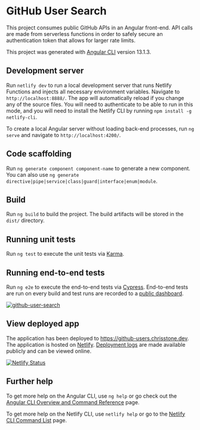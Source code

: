 # GitHub User Search

This project consumes public GitHub APIs in an Angular front-end. API calls are made from serverless functions in order
to safely secure an authentication token that allows for larger rate limits.

This project was generated with [Angular CLI](https://github.com/angular/angular-cli) version 13.1.3.

## Development server

Run `netlify dev` to run a local development server that runs Netlify Functions and injects all necessary environment
variables. Navigate to `http://localhost:8888/`. The app will automatically reload if you change any of the source
files. You will need to authenticate to be able to run in this mode, and you will need to install the Netlify CLI by
running `npm install -g netlify-cli`.

To create a local Angular server without loading back-end processes, run `ng serve` and navigate
to `http://localhost:4200/`.

## Code scaffolding

Run `ng generate component component-name` to generate a new component. You can also
use `ng generate directive|pipe|service|class|guard|interface|enum|module`.

## Build

Run `ng build` to build the project. The build artifacts will be stored in the `dist/` directory.

## Running unit tests

Run `ng test` to execute the unit tests via [Karma](https://karma-runner.github.io).

## Running end-to-end tests

Run `ng e2e` to execute the end-to-end tests via [Cypress](https://www.cypress.io). End-to-end tests are run on every
build and test runs are recorded to a [public dashboard](https://dashboard.cypress.io/projects/4z8iyr/runs).

[![github-user-search](https://img.shields.io/endpoint?url=https://dashboard.cypress.io/badge/simple/4z8iyr&style=flat&logo=cypress)](https://dashboard.cypress.io/projects/4z8iyr/runs)

## View deployed app

The application has been deployed to https://github-users.chrisstone.dev. The application is hosted
on [Netlify](https://www.netlify.com/). [Deployment logs](https://app.netlify.com/sites/github-user-search-chrisstonedev/deploys) are made available publicly and can be viewed online.

[![Netlify Status](https://api.netlify.com/api/v1/badges/caf0035a-d0fb-405c-bdba-c4f07c7f62e8/deploy-status)](https://app.netlify.com/sites/github-user-search-chrisstonedev/deploys)

## Further help

To get more help on the Angular CLI, use `ng help` or go check out
the [Angular CLI Overview and Command Reference](https://angular.io/cli) page.

To get more help on the Netlify CLI, use `netlify help` or go to
the [Netlify CLI Command List](https://cli.netlify.com/) page.
